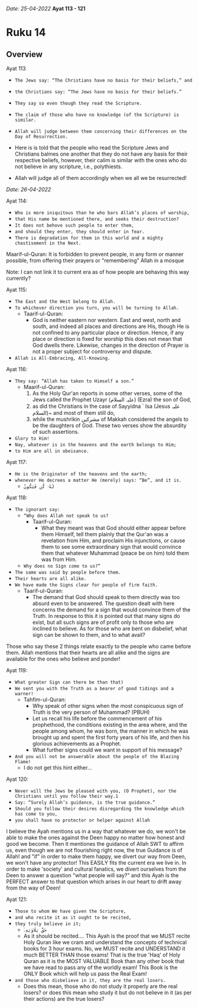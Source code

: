 
*Date: 25-04-2022*
**Ayat 113 - 121**
# Ruku 14

## Overview

Ayat 113
- `The Jews say: “The Christians have no basis for their beliefs,” and `
- `the Christians say: “The Jews have no basis for their beliefs.” `
- `They say so even though they read the Scripture. `
- `The claim of those who have no knowledge (of the Scripture) is similar.`
- `Allah will judge between them concerning their differences on the Day of Resurrection.`

- Here is is told that the people who read the Scripture Jews and Christians balmes one another that they do not have any basis for their respective beliefs, however, their calim is similar with the ones who do not believe in any scripture, i.e., polythiests.
- Allah will judge all of them accordingly when we all we be resurrected!

*Date: 26-04-2022*

Ayat 114:

- `Who is more iniquitous than he who bars Allah’s places of worship, `
- `that His name be mentioned there, and seeks their destruction? `
- `It does not behove such people to enter them, `
- `and should they enter, they should enter in fear.` 
- `There is degradation for them in this world and a mighty chastisement in the Next.`

Maarif-ul-Quran:
 It is forbidden to prevent people, in any form or manner possible, from offering their prayers or "remembering" Allah in a mosque

 Note: I can not link it to current era as of how people are behaving this way currently?


 Ayat 115:
 - `The East and the West belong to Allah. `
 - `To whichever direction you turn, you will be turning to Allah.`
   - Taarif-ul-Quran:
     - God is neither eastern nor western. East and west, north and south, and indeed all places and directions are His, though He is not confined to any particular place or direction. Hence, if any place or direction is fixed for worship this does not mean that God dwells there. Likewise, changes in the direction of Prayer is not a proper subject for controversy and dispute.
 - `Allah is All-Embracing, All-Knowing.`



Ayat 116:
- `They say: “Allah has taken to Himself a son.” `
  - Maarif-ul-Quran:
    1. As the Holy Qur'an reports in some other verses, some of the Jews called the Prophet Uzayr (علیہ السلام) (Ezra) the son of God, 
    2. as did the Christians in the case of Sayyidna ` Isa (Jesus علیہ السلام)~ and most of them still do, 
    3. while the mushrikin مشرکین of Makkah considered the angels to be the daughters of God. These two verses show the absurdity of such assertions.
- `Glory to Him!` 
- `Nay, whatever is in the heavens and the earth belongs to Him; `
- `to Him are all in obeisance.`


Ayat 117:
- `He is the Originator of the heavens and the earth;` 
- `whenever He decrees a matter He (merely) says: “Be”, and it is.`
  - `لَهُۥ كُن فَيَكُونُ`
  

Ayat 118:
- `The ignorant say: `
  - `“Why does Allah not speak to us?`
    - Taarif-ul-Quran:
      - What they meant was that God should either appear before them Himself, tell them plainly that the Qur'an was a revelation from Him, and proclaim His injunctions, or cause them to see some extraordinary sign that would convince them that whatever Muhammad (peace be on him) told them was from Him.
  - `Why does no Sign come to us?” `
- `The same was said by people before them. `
- `Their hearts are all alike.`
- `We have made the Signs clear for people of firm faith.`
  - Taarif-ul-Quran:
    - The demand that God should speak to them directly was too absurd even to be answered. The question dealt with here concerns the demand for a sign that would convince them of the Truth. In response to this it is pointed out that many signs do exist, but all such signs are of profit only to those who are inclined to believe. As for those who are bent on disbelief, what sign can be shown to them, and to what avail?

Those who say these 2 things relate exactly to the people who came before them. Allah mentions that their hearts are all alike and the signs are available for the ones who believe and ponder!

Ayat 119:
- `What greater Sign can there be than that)`
- ` We sent you with the Truth as a bearer of good tidings and a warner! `
  - Tahfim-ul-Quran:
    - Why speak of other signs when the most conspicuous sign of Truth is the very person of Muhammad? (PBUH) 
    - Let us recall his life before the commencement of his prophethood, the conditions existing in the area where, and the people among whom, he was born, the manner in which he was brought up and spent the first forty years of his life, and then his glorious achievements as a Prophet. 
    - What further signs could we want in support of his message?
- `And you will not be answerable about the people of the Blazing Flame!`
  - I do not get this hint either...


Ayat 120:
- `Never will the Jews be pleased with you, (O Prophet), nor the Christians until you follow their way.1 `
- `Say: “Surely Allah’s guidance, is the true guidance.” `
- `Should you follow their desires disregarding the knowledge which has come to you, `
- `you shall have no protector or helper against Allah`


I believe the Ayah mentions us in a way that whatever we do, we won't be able to make the ones against the Deen happy no matter how honest and good we become. Then it mentiones the guidance of Allah SWT to affirm us, even though we are not flourishing right now, the true Guidance is of Allah! and "if" in order to make them happy, we divert our way from Deen, we won't have any protector!
This EASILY fits the current era we live in. In order to make 'society' and cultural fanatics, we divert ourselves from the Deen to answer a question "what people will say?" and this Ayah is the PERFECT answer to that question which arises in our heart to drift away from the way of Deen!


Ayat 121:
- `Those to whom We have given the Scripture, `
- `and who recite it as it ought to be recited, `
- `they truly believe in it;`
  -  `حَقَّ تِلَاوَتِهِۦٓ`
  - As it should be recited.... This Ayah is the proof that we MUST recite Holy Quran like we cram and understand the concepts of technical books for 3 hour exams. No, we MUST recite and UNDERSTAND it much BETTER THAN those exams! That is the true 'Haq' of Holy Quran as it is the MOST VALUABLE Book than any other book that we have read to pass any of the worldly exam! This Book is the ONLY Book which will help us pass the Real Exam!
- `and those who disbelieve in it, they are the real losers.`
  - Does this mean, those who do not study it properly are the real losers? or does this mean who study it but do not believe in it (as per their actions) are the true losers?





